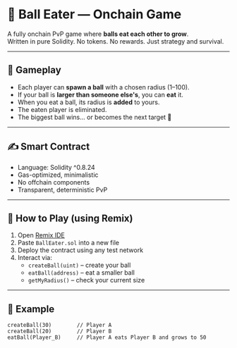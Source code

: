 # 🎱 Ball Eater — Onchain Game     
      
A fully onchain PvP game where **balls eat each other to grow**.      
Written in pure Solidity. No tokens. No rewards. Just strategy and survival.     
     
---    
      
## 🧠 Gameplay      
     
- Each player can **spawn a ball** with a chosen radius (1–100).      
- If your ball is **larger than someone else's**, you can **eat** it.      
- When you eat a ball, its radius is **added** to yours.    
- The eaten player is eliminated.       
- The biggest ball wins... or becomes the next target 🧨        
    
---   
      
## ✍️ Smart Contract        
     
- Language: Solidity ^0.8.24     
- Gas-optimized, minimalistic   
- No offchain components     
- Transparent, deterministic PvP   
   
---  
  
## 🚀 How to Play (using Remix)   
 
1. Open [Remix IDE](https://remix.ethereum.org/)  
2. Paste `BallEater.sol` into a new file  
3. Deploy the contract using any test network 
4. Interact via: 
   - `createBall(uint)` – create your ball   
   - `eatBall(address)` – eat a smaller ball  
   - `getMyRadius()` – check your current size  

---

## 🧪 Example

```solidity
createBall(30)        // Player A
createBall(20)        // Player B
eatBall(Player_B)     // Player A eats Player B and grows to 50
